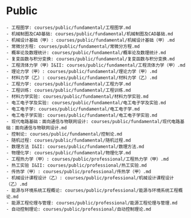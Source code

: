 # Public
    - 工程图学: courses/public/fundamental/工程图学.md
    - 机械制图及CAD基础: courses/public/fundamental/机械制图及CAD基础.md
    - 机械设计基础（甲）: courses/public/fundamental/机械设计基础（甲）.md
    - 常微分方程: courses/public/fundamental/常微分方程.md
    - 概率论及数理统计: courses/public/fundamental/概率论及数理统计.md
    - 复变函数与积分变换: courses/public/fundamental/复变函数与积分变换.md
    - 工程流体力学（甲）I&II: courses/public/fundamental/工程流体力学（甲）.md
    - 理论力学（甲）: courses/public/fundamental/理论力学（甲）.md
    - 材料力学（乙）: courses/public/fundamental/材料力学（乙）.md
    - 工程力学: courses/public/fundamental/工程力学.md
    - 工程训练: courses/public/fundamental/工程训练.md
    - 材料力学实验: courses/public/fundamental/材料力学实验.md
    - 电工电子学及实验: courses/public/fundamental/电工电子学及实验.md
    - 电工电子学: courses/public/fundamental/电工电子学.md
    - 电工电子学实验: courses/public/fundamental/电工电子学实验.md
    - 现代电路基础：面向通信与物联网设计: courses/public/fundamental/现代电路基础：面向通信与物联网设计.md
    - 控制论: courses/public/fundamental/控制论.md
    - 随机过程: courses/public/fundamental/随机过程.md
    - 数理方法 I&II: courses/public/fundamental/数理方法.md
    - 物理化学: courses/public/fundamental/物理化学.md
    - 工程热力学（甲）: courses/public/professional/工程热力学（甲）.md
    - 热工实验 I&II: courses/public/professional/热工实验.md
    - 传热学（甲）: courses/public/professional/传热学（甲）.md
    - 机械设计课程设计（乙）: courses/public/professional/机械设计课程设计（乙）.md
    - 能源与环境系统工程概论: courses/public/professional/能源与环境系统工程概论.md
    - 能源工程伦理与管理: courses/public/professional/能源工程伦理与管理.md
    - 自动控制理论: courses/public/professional/自动控制理论.md
